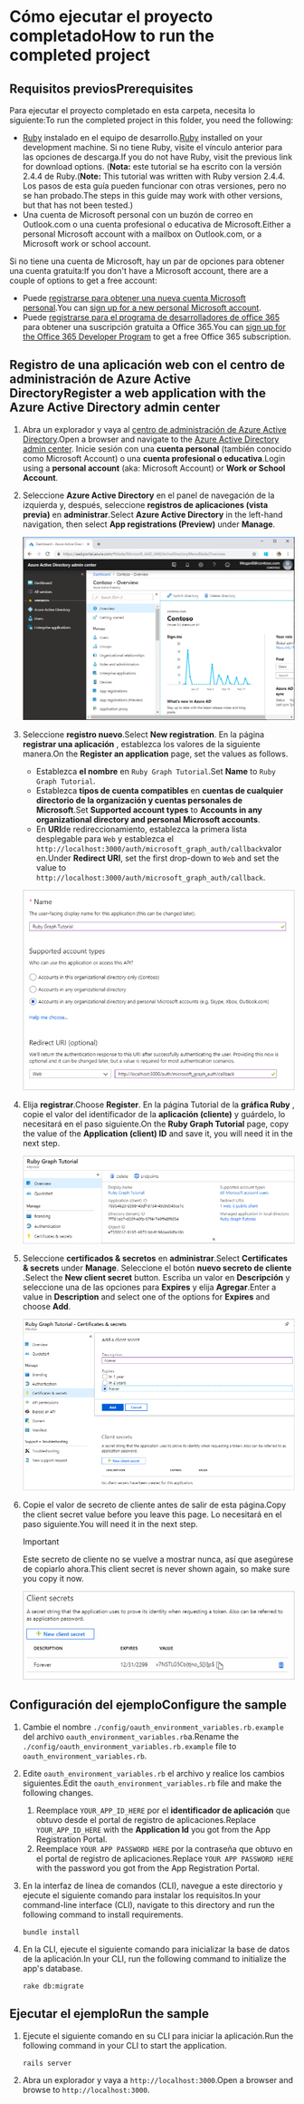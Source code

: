 # <a name="how-to-run-the-completed-project"></a><span data-ttu-id="90236-101">Cómo ejecutar el proyecto completado</span><span class="sxs-lookup"><span data-stu-id="90236-101">How to run the completed project</span></span>

## <a name="prerequisites"></a><span data-ttu-id="90236-102">Requisitos previos</span><span class="sxs-lookup"><span data-stu-id="90236-102">Prerequisites</span></span>

<span data-ttu-id="90236-103">Para ejecutar el proyecto completado en esta carpeta, necesita lo siguiente:</span><span class="sxs-lookup"><span data-stu-id="90236-103">To run the completed project in this folder, you need the following:</span></span>

- <span data-ttu-id="90236-104">[Ruby](https://www.ruby-lang.org/en/downloads/) instalado en el equipo de desarrollo.</span><span class="sxs-lookup"><span data-stu-id="90236-104">[Ruby](https://www.ruby-lang.org/en/downloads/) installed on your development machine.</span></span> <span data-ttu-id="90236-105">Si no tiene Ruby, visite el vínculo anterior para las opciones de descarga.</span><span class="sxs-lookup"><span data-stu-id="90236-105">If you do not have Ruby, visit the previous link for download options.</span></span> <span data-ttu-id="90236-106">(**Nota:** este tutorial se ha escrito con la versión 2.4.4 de Ruby.</span><span class="sxs-lookup"><span data-stu-id="90236-106">(**Note:** This tutorial was written with Ruby version 2.4.4.</span></span> <span data-ttu-id="90236-107">Los pasos de esta guía pueden funcionar con otras versiones, pero no se han probado.</span><span class="sxs-lookup"><span data-stu-id="90236-107">The steps in this guide may work with other versions, but that has not been tested.)</span></span>
- <span data-ttu-id="90236-108">Una cuenta de Microsoft personal con un buzón de correo en Outlook.com o una cuenta profesional o educativa de Microsoft.</span><span class="sxs-lookup"><span data-stu-id="90236-108">Either a personal Microsoft account with a mailbox on Outlook.com, or a Microsoft work or school account.</span></span>

<span data-ttu-id="90236-109">Si no tiene una cuenta de Microsoft, hay un par de opciones para obtener una cuenta gratuita:</span><span class="sxs-lookup"><span data-stu-id="90236-109">If you don't have a Microsoft account, there are a couple of options to get a free account:</span></span>

- <span data-ttu-id="90236-110">Puede [registrarse para obtener una nueva cuenta Microsoft personal](https://signup.live.com/signup?wa=wsignin1.0&rpsnv=12&ct=1454618383&rver=6.4.6456.0&wp=MBI_SSL_SHARED&wreply=https://mail.live.com/default.aspx&id=64855&cbcxt=mai&bk=1454618383&uiflavor=web&uaid=b213a65b4fdc484382b6622b3ecaa547&mkt=E-US&lc=1033&lic=1).</span><span class="sxs-lookup"><span data-stu-id="90236-110">You can [sign up for a new personal Microsoft account](https://signup.live.com/signup?wa=wsignin1.0&rpsnv=12&ct=1454618383&rver=6.4.6456.0&wp=MBI_SSL_SHARED&wreply=https://mail.live.com/default.aspx&id=64855&cbcxt=mai&bk=1454618383&uiflavor=web&uaid=b213a65b4fdc484382b6622b3ecaa547&mkt=E-US&lc=1033&lic=1).</span></span>
- <span data-ttu-id="90236-111">Puede [registrarse para el programa de desarrolladores de office 365](https://developer.microsoft.com/office/dev-program) para obtener una suscripción gratuita a Office 365.</span><span class="sxs-lookup"><span data-stu-id="90236-111">You can [sign up for the Office 365 Developer Program](https://developer.microsoft.com/office/dev-program) to get a free Office 365 subscription.</span></span>

## <a name="register-a-web-application-with-the-azure-active-directory-admin-center"></a><span data-ttu-id="90236-112">Registro de una aplicación web con el centro de administración de Azure Active Directory</span><span class="sxs-lookup"><span data-stu-id="90236-112">Register a web application with the Azure Active Directory admin center</span></span>

1. <span data-ttu-id="90236-113">Abra un explorador y vaya al [centro de administración de Azure Active Directory](https://aad.portal.azure.com).</span><span class="sxs-lookup"><span data-stu-id="90236-113">Open a browser and navigate to the [Azure Active Directory admin center](https://aad.portal.azure.com).</span></span> <span data-ttu-id="90236-114">Inicie sesión con una **cuenta personal** (también conocido como Microsoft Account) o una **cuenta profesional o educativa**.</span><span class="sxs-lookup"><span data-stu-id="90236-114">Login using a **personal account** (aka: Microsoft Account) or **Work or School Account**.</span></span>

1. <span data-ttu-id="90236-115">Seleccione **Azure Active Directory** en el panel de navegación de la izquierda y, después, seleccione **registros de aplicaciones (vista previa)** en **administrar**.</span><span class="sxs-lookup"><span data-stu-id="90236-115">Select **Azure Active Directory** in the left-hand navigation, then select **App registrations (Preview)** under **Manage**.</span></span>

    ![<span data-ttu-id="90236-116">Una captura de pantalla de los registros de la aplicación</span><span class="sxs-lookup"><span data-stu-id="90236-116">A screenshot of the App registrations</span></span> ](/tutorial/images/aad-portal-app-registrations.png)

1. <span data-ttu-id="90236-117">Seleccione **registro nuevo**.</span><span class="sxs-lookup"><span data-stu-id="90236-117">Select **New registration**.</span></span> <span data-ttu-id="90236-118">En la página **registrar una aplicación** , establezca los valores de la siguiente manera.</span><span class="sxs-lookup"><span data-stu-id="90236-118">On the **Register an application** page, set the values as follows.</span></span>

    - <span data-ttu-id="90236-119">Establezca **el nombre** en `Ruby Graph Tutorial`.</span><span class="sxs-lookup"><span data-stu-id="90236-119">Set **Name** to `Ruby Graph Tutorial`.</span></span>
    - <span data-ttu-id="90236-120">Establezca **tipos de cuenta compatibles** en **cuentas de cualquier directorio de la organización y cuentas personales de Microsoft**.</span><span class="sxs-lookup"><span data-stu-id="90236-120">Set **Supported account types** to **Accounts in any organizational directory and personal Microsoft accounts**.</span></span>
    - <span data-ttu-id="90236-121">En **URI**de redireccionamiento, establezca la primera lista desplegable para `Web` y establezca el `http://localhost:3000/auth/microsoft_graph_auth/callback`valor en.</span><span class="sxs-lookup"><span data-stu-id="90236-121">Under **Redirect URI**, set the first drop-down to `Web` and set the value to `http://localhost:3000/auth/microsoft_graph_auth/callback`.</span></span>

    ![Captura de pantalla de la página registrar una aplicación](/tutorial/images/aad-register-an-app.png)

1. <span data-ttu-id="90236-123">Elija **registrar**.</span><span class="sxs-lookup"><span data-stu-id="90236-123">Choose **Register**.</span></span> <span data-ttu-id="90236-124">En la página Tutorial de la **gráfica Ruby** , copie el valor del identificador de la **aplicación (cliente)** y guárdelo, lo necesitará en el paso siguiente.</span><span class="sxs-lookup"><span data-stu-id="90236-124">On the **Ruby Graph Tutorial** page, copy the value of the **Application (client) ID** and save it, you will need it in the next step.</span></span>

    ![Captura de pantalla del identificador de la aplicación del nuevo registro de la aplicación](/tutorial/images/aad-application-id.png)

1. <span data-ttu-id="90236-126">Seleccione **certificados & secretos** en **administrar**.</span><span class="sxs-lookup"><span data-stu-id="90236-126">Select **Certificates & secrets** under **Manage**.</span></span> <span data-ttu-id="90236-127">Seleccione el botón **nuevo secreto de cliente** .</span><span class="sxs-lookup"><span data-stu-id="90236-127">Select the **New client secret** button.</span></span> <span data-ttu-id="90236-128">Escriba un valor en **Descripción** y seleccione una de las opciones para **Expires** y elija **Agregar**.</span><span class="sxs-lookup"><span data-stu-id="90236-128">Enter a value in **Description** and select one of the options for **Expires** and choose **Add**.</span></span>

    ![Captura de pantalla del cuadro de diálogo Agregar un secreto de cliente](/tutorial/images/aad-new-client-secret.png)

1. <span data-ttu-id="90236-130">Copie el valor de secreto de cliente antes de salir de esta página.</span><span class="sxs-lookup"><span data-stu-id="90236-130">Copy the client secret value before you leave this page.</span></span> <span data-ttu-id="90236-131">Lo necesitará en el paso siguiente.</span><span class="sxs-lookup"><span data-stu-id="90236-131">You will need it in the next step.</span></span>

    > [!IMPORTANT]
    > <span data-ttu-id="90236-132">Este secreto de cliente no se vuelve a mostrar nunca, así que asegúrese de copiarlo ahora.</span><span class="sxs-lookup"><span data-stu-id="90236-132">This client secret is never shown again, so make sure you copy it now.</span></span>

    ![Captura de pantalla del secreto de cliente recién agregado](/tutorial/images/aad-copy-client-secret.png)

## <a name="configure-the-sample"></a><span data-ttu-id="90236-134">Configuración del ejemplo</span><span class="sxs-lookup"><span data-stu-id="90236-134">Configure the sample</span></span>

1. <span data-ttu-id="90236-135">Cambie el nombre `./config/oauth_environment_variables.rb.example` del archivo `oauth_environment_variables.rb`a.</span><span class="sxs-lookup"><span data-stu-id="90236-135">Rename the `./config/oauth_environment_variables.rb.example` file to `oauth_environment_variables.rb`.</span></span>
1. <span data-ttu-id="90236-136">Edite `oauth_environment_variables.rb` el archivo y realice los cambios siguientes.</span><span class="sxs-lookup"><span data-stu-id="90236-136">Edit the `oauth_environment_variables.rb` file and make the following changes.</span></span>
    1. <span data-ttu-id="90236-137">Reemplace `YOUR_APP_ID_HERE` por el **identificador de aplicación** que obtuvo desde el portal de registro de aplicaciones.</span><span class="sxs-lookup"><span data-stu-id="90236-137">Replace `YOUR_APP_ID_HERE` with the **Application Id** you got from the App Registration Portal.</span></span>
    1. <span data-ttu-id="90236-138">Reemplace `YOUR APP PASSWORD HERE` por la contraseña que obtuvo en el portal de registro de aplicaciones.</span><span class="sxs-lookup"><span data-stu-id="90236-138">Replace `YOUR APP PASSWORD HERE` with the password you got from the App Registration Portal.</span></span>
1. <span data-ttu-id="90236-139">En la interfaz de línea de comandos (CLI), navegue a este directorio y ejecute el siguiente comando para instalar los requisitos.</span><span class="sxs-lookup"><span data-stu-id="90236-139">In your command-line interface (CLI), navigate to this directory and run the following command to install requirements.</span></span>

    ```Shell
    bundle install
    ```

1. <span data-ttu-id="90236-140">En la CLI, ejecute el siguiente comando para inicializar la base de datos de la aplicación.</span><span class="sxs-lookup"><span data-stu-id="90236-140">In your CLI, run the following command to initialize the app's database.</span></span>

    ```Shell
    rake db:migrate
    ```

## <a name="run-the-sample"></a><span data-ttu-id="90236-141">Ejecutar el ejemplo</span><span class="sxs-lookup"><span data-stu-id="90236-141">Run the sample</span></span>

1. <span data-ttu-id="90236-142">Ejecute el siguiente comando en su CLI para iniciar la aplicación.</span><span class="sxs-lookup"><span data-stu-id="90236-142">Run the following command in your CLI to start the application.</span></span>

    ```Shell
    rails server
    ```

1. <span data-ttu-id="90236-143">Abra un explorador y vaya a `http://localhost:3000`.</span><span class="sxs-lookup"><span data-stu-id="90236-143">Open a browser and browse to `http://localhost:3000`.</span></span>